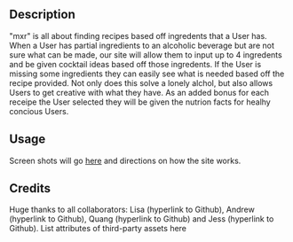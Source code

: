 ## Description

"mxr" is all about finding recipes based off ingredents that a User has. When a User has partial ingredients to an alcoholic beverage but are not sure what can be made, our site will allow them to input up to 4 ingredents and be given cocktail ideas based off those ingredents. If the User is missing some ingredients they can easily see what is needed based off the recipe provided. Not only does this solve a lonely alchol, but also allows Users to get creative with what they have. As an added bonus for each receipe the User selected they will be given the nutrion facts for healhy concious Users.

## Usage

Screen shots will go [here]() and directions on how the site works.

## Credits

Huge thanks to all collaborators: Lisa (hyperlink to Github), Andrew (hyperlink to Github), Quang (hyperlink to Github) and Jess (hyperlink to Github).
List attributes of third-party assets here